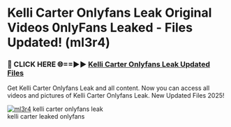 # Kelli Carter Onlyfans Leak Original Videos 0nlyFans Leaked - Files Updated! (ml3r4)

<h3>🔴 CLICK HERE 🌐==►► <a href="https://tinyurl.com/x26r9saj" rel="nofollow">Kelli Carter Onlyfans Leak Updated Files</a></h3>

Get Kelli Carter Onlyfans Leak and all content. Now you can access all videos and pictures of Kelli Carter Onlyfans Leak. New Updated Files 2025!

[![ml3r4](https://i.imgur.com/LkgZPqh.gif)](https://tinyurl.com/x26r9saj)
kelli carter onlyfans leak<br>
kelli carter leaked onlyfans